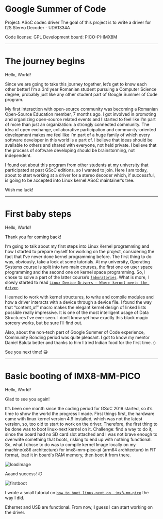 Google Summer of Code
================================================

Project: ASoC codec driver
The goal of this project is to write a driver for I2S Stereo Decoder - UDA1334A

Code license: GPL
Development board: PICO-PI-IMX8M

--------------------------------------------------------------------------------

# The journey begins

Hello, World!

Since we are going to take this journey together, let’s get to know each other
better! I’m a 3rd year Romanian student pursuing a Computer Science degree,
probably just like any other student part of Google Summer of Code program.

My first interaction with open-source community was becoming a Romanian
Open-Source Education member, 7 months ago. I got involved in promoting and
organizing open-source related events and I started to feel like I’m part of
more than just an organization: a strongly connected community. The idea of
open exchange, collaborative participation and community-oriented development
makes me feel like I’m part of a huge family of which every software developer
in this world is a part of. I believe that ideas should be available to others
and shared with everyone, not held private. I believe that the process of
software developing should be brainstorming, not independent.

I found out about this program from other students at my university that
participated at past GSoC editions, so I wanted to join. Here I am today, about
to start working at a driver for a stereo decoder which, if successful, is
going to be accepted into Linux kernel ASoC maintainer’s tree.

Wish me luck!

--------------------------------------------------------------------------------

# First baby steps

Hello, World!

Thank you for coming back!

I’m going to talk about my first steps into Linux Kernel programming and how
I started to prepare myself for working on the project, considering the fact
that I’ve never done kernel programming before. The first thing to do was,
obviously, take a look at some tutorials. At my university, Operating Systems
course is split into two main courses, the first one on user space programming
and the second one on kernel space programming. So, I chose to solve a part of
the latter course’s
[`laboratories`](https://linux-kernel-labs.github.io/master/labs/introduction.html). What is more, I slowly started to read [`Linux Device Drivers – Where
kernel meets the driver`](https://www.oreilly.com/openbook/linuxdrive3/book/).

I learned to work with kernel structures, to write and compile modules and how
a driver interacts with a device through a device file. I found the way that
“content_of” macro makes the elegant kernel design of linked lists possible
really impressive. It is one of the most intelligent usage of Data Structures
I’ve ever seen. I don’t know yet how exactly this black magic sorcery works,
but be sure I’ll find out.

Also, about the non-tech part of Google Summer of Code experience, Community
Bonding period was quite pleasant. I got to know my mentor Daniel Baluta better
and thanks to him I tried Indian food for the first time. :)

See you next time! 😀

--------------------------------------------------------------------------------

# Basic booting of IMX8-MM-PICO

Hello, World!

Glad to see you again!

It’s been one month since the coding period for GSoC 2019 started, so it’s time
to show the world the progress I made. First things first, the hardware came
with linux kernel version 4.9 installed, which was not the latest version, so,
too old to start to work on the driver. Therefore, the first thing to be done
was to boot linux-next kernel on it. Challenge: find a way to do it, since the
board had no SD card slot attached and I was not brave enough to overwrite
something that boots, risking to end up with nothing functional. So, what I
chose to do was to compile kernel Image locally on my machine(x86 architecture)
for imx8-mm-pico-pi (arm64 architecture) in FIT format, load it in board's RAM
memory, then boot it from there.

![loadimage](https://github.com/andramaria1997/gsoc/blob/master/images/loadimage.png)

Aaand success! :D

![firstboot](https://github.com/andramaria1997/gsoc/blob/master/images/firstboot.png)

I wrote a small tutorial on [`how to boot linux-next on 
imx8-mm-pico`](https://github.com/andramaria1997/gsoc/blob/master/boot-linux-next.md)
the way I did.

Ethernet and USB are functional. From now, I guess I can start working on the
driver.
